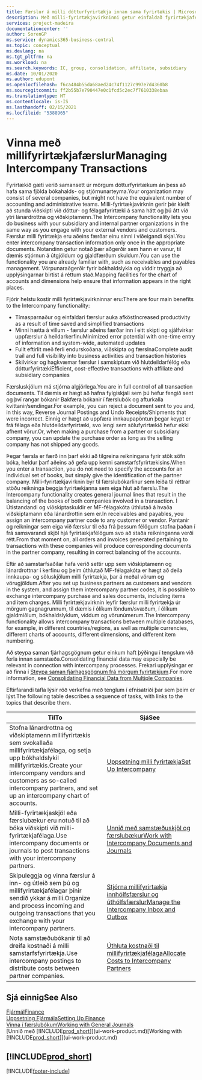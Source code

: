 ```yaml
---
title: Færslur á milli dótturfyrirtækja innan sama fyrirtækis | Microsoft Docs
description: Með milli-fyrirtækjavirkninni getur einfaldað fyrirtækjaferli og færslur á milli dótturfyrirtækja innan sama fyrirtækis.
services: project-madeira
documentationcenter: ''
author: SorenGP
ms.service: dynamics365-business-central
ms.topic: conceptual
ms.devlang: na
ms.tgt_pltfrm: na
ms.workload: na
ms.search.keywords: IC, group, consolidation, affiliate, subsidiary
ms.date: 10/01/2020
ms.author: edupont
ms.openlocfilehash: f6ca484b55da68aed24c74f1127c997e7d4360b8
ms.sourcegitcommit: ff2b55b7e790447e0c1fcd5c2ec7f7610338ebaa
ms.translationtype: HT
ms.contentlocale: is-IS
ms.lasthandoff: 02/15/2021
ms.locfileid: "5388965"
---
```

# <a name="managing-intercompany-transactions"></a><span data-ttu-id="f8c4e-103">Vinna með millifyrirtækjafærslur</span><span class="sxs-lookup"><span data-stu-id="f8c4e-103">Managing Intercompany Transactions</span></span>
<span data-ttu-id="f8c4e-104">Fyrirtækið gæti verið samansett úr mörgum dótturfyrirtækum án þess að hafa sama fjölda bókahalds- og stjórnunarteyma.</span><span class="sxs-lookup"><span data-stu-id="f8c4e-104">Your organization may consist of several companies, but might not have the equivalent number of accounting and administrative teams.</span></span> <span data-ttu-id="f8c4e-105">Milli-fyrirtækjavirknin gerir þér kleift að stunda viðskipti við dóttur- og félagafyrirtæki á sama hátt og þú átt við ytri lánardrottna og viðskiptamenn.</span><span class="sxs-lookup"><span data-stu-id="f8c4e-105">The Intercompany functionality lets you do business with your subsidiary and internal partner organizations in the same way as you engage with your external vendors and customers.</span></span> <span data-ttu-id="f8c4e-106">Færslur milli fyrirtækja eru aðeins færðar einu sinni í viðeigandi skjal.</span><span class="sxs-lookup"><span data-stu-id="f8c4e-106">You enter intercompany transaction information only once in the appropriate documents.</span></span> <span data-ttu-id="f8c4e-107">Notandinn getur notað þær aðgerðir sem hann er vanur, til dæmis stjórnun á útgjöldum og gjaldfærðum skuldum.</span><span class="sxs-lookup"><span data-stu-id="f8c4e-107">You can use the functionality you are already familiar with, such as receivables and payables management.</span></span> <span data-ttu-id="f8c4e-108">Vörpunaraðgerðir fyrir bókhaldslykla og víddir tryggja að upplýsingarnar birtist á réttum stað.</span><span class="sxs-lookup"><span data-stu-id="f8c4e-108">Mapping facilities for the chart of accounts and dimensions help ensure that information appears in the right places.</span></span>  

<span data-ttu-id="f8c4e-109">Fjórir helstu kostir milli fyrirtækjavirkninnar eru:</span><span class="sxs-lookup"><span data-stu-id="f8c4e-109">There are four main benefits to the Intercompany functionality:</span></span>  

- <span data-ttu-id="f8c4e-110">Tímasparnaður og einfaldari færslur auka afköst</span><span class="sxs-lookup"><span data-stu-id="f8c4e-110">Increased productivity as a result of time saved and simplified transactions</span></span>  
- <span data-ttu-id="f8c4e-111">Minni hætta á villum - færslur aðeins færðar inn í eitt skipti og sjálfvirkar uppfærslur á heildarkerfinu</span><span class="sxs-lookup"><span data-stu-id="f8c4e-111">Minimized error potential with one-time entry of information and system-wide, automated updates</span></span>  
- <span data-ttu-id="f8c4e-112">Fullt eftirlit með ferli endurskoðana, viðskipta og færslna</span><span class="sxs-lookup"><span data-stu-id="f8c4e-112">Complete audit trail and full visibility into business activities and transaction histories</span></span>  
- <span data-ttu-id="f8c4e-113">Skilvirkar og hagkvæmar færslur í samskiptum við hlutdeildarfélög eða dótturfyrirtæki</span><span class="sxs-lookup"><span data-stu-id="f8c4e-113">Efficient, cost-effective transactions with affiliate and subsidiary companies</span></span>  

<span data-ttu-id="f8c4e-114">Færsluskjölum má stjórna algjörlega.</span><span class="sxs-lookup"><span data-stu-id="f8c4e-114">You are in full control of all transaction documents.</span></span> <span data-ttu-id="f8c4e-115">Til dæmis er hægt að hafna fylgiskjali sem þú hefur fengið sent og því rangar bókanir Bakfæra bókanir í færslubók og afturkalla kvittanir/sendingar.</span><span class="sxs-lookup"><span data-stu-id="f8c4e-115">For example, you can reject a document sent to you and, in this way, Reverse Journal Postings and Undo Receipts/Shipments that were incorrect.</span></span> <span data-ttu-id="f8c4e-116">Einnig er hægt að uppfæra innkaupapöntun þegar keypt er frá félaga eða hlutdeildarfyrirtæki, svo lengi sem sölufyrirtækið hefur ekki afhent vörur.</span><span class="sxs-lookup"><span data-stu-id="f8c4e-116">Or, when making a purchase from a partner or subsidiary company, you can update the purchase order as long as the selling company has not shipped any goods.</span></span>  

<span data-ttu-id="f8c4e-117">Þegar færsla er færð inn þarf ekki að tilgreina reikningana fyrir stök söfn bóka, heldur þarf aðeins að gefa upp kenni samstarfsfyrirtækisins.</span><span class="sxs-lookup"><span data-stu-id="f8c4e-117">When you enter a transaction, you do not need to specify the accounts for an individual set of books, but simply give the identification of the partner company.</span></span> <span data-ttu-id="f8c4e-118">Milli-fyrirtækjavirknin býr til færslubókarlínur sem leiða til réttrar stöðu reikninga beggja fyrirtækjanna sem eiga hlut að færslu.</span><span class="sxs-lookup"><span data-stu-id="f8c4e-118">The Intercompany functionality creates general journal lines that result in the balancing of the books of both companies involved in a transaction.</span></span> <span data-ttu-id="f8c4e-119">Í Útistandandi og viðskiptaskuldir er MF-félagakóta úthlutað á hvaða viðskiptamann eða lánardrottin sem er.</span><span class="sxs-lookup"><span data-stu-id="f8c4e-119">In receivables and payables, you assign an intercompany partner code to any customer or vendor.</span></span> <span data-ttu-id="f8c4e-120">Pantanir og reikningar sem eiga við færslur til eða frá þessum félögum stofna þaðan í frá samsvarandi skjöl hjá fyrirtækjafélögum svo að staða reikninganna verði rétt.</span><span class="sxs-lookup"><span data-stu-id="f8c4e-120">From that moment on, all orders and invoices generated pertaining to transactions with these companies will produce corresponding documents in the partner company, resulting in correct balancing of the accounts.</span></span>  

 <span data-ttu-id="f8c4e-121">Eftir að samstarfsaðilar hafa verið settir upp sem viðskiptamenn og lánardrottnar í kerfinu og þeim úthlutað MF-félagakóta er hægt að deila innkaupa- og söluskjölum milli fyrirtækja, þar á meðal vörum og vörugjöldum.</span><span class="sxs-lookup"><span data-stu-id="f8c4e-121">After you set up business partners as customers and vendors in the system, and assign them intercompany partner codes, it is possible to exchange intercompany purchase and sales documents, including items and item charges.</span></span> <span data-ttu-id="f8c4e-122">Milli fyrirtækjavirknin leyfir færslur milli fyrirtækja úr mörgum gagnagrunnum, til dæmis í ólíkum löndum/svæðum, í ólíkum gjaldmiðlum, bókhaldslyklum, víddum og vörunúmerum.</span><span class="sxs-lookup"><span data-stu-id="f8c4e-122">The Intercompany functionality allows intercompany transactions between multiple databases, for example, in different countries/regions, as well as multiple currencies, different charts of accounts, different dimensions, and different item numbering.</span></span>  

<span data-ttu-id="f8c4e-123">Að steypa saman fjárhagsgögnum getur einkum haft þýðingu í tengslum við ferla innan samstæða.</span><span class="sxs-lookup"><span data-stu-id="f8c4e-123">Consolidating financial data may especially be relevant in connection with intercompany processes.</span></span> <span data-ttu-id="f8c4e-124">Frekari upplýsingar er að finna í [Steypa saman fjárhagsgögnum frá mörgum fyrirtækjum](finance-consolidated-company-reporting.md).</span><span class="sxs-lookup"><span data-stu-id="f8c4e-124">For more information, see [Consolidating Financial Data from Multiple Companies](finance-consolidated-company-reporting.md).</span></span>

<span data-ttu-id="f8c4e-125">Eftirfarandi tafla lýsir röð verkefna með tenglum í efnisatriði þar sem þeim er lýst.</span><span class="sxs-lookup"><span data-stu-id="f8c4e-125">The following table describes a sequence of tasks, with links to the topics that describe them.</span></span>

|<span data-ttu-id="f8c4e-126">Til</span><span class="sxs-lookup"><span data-stu-id="f8c4e-126">To</span></span> |<span data-ttu-id="f8c4e-127">Sjá</span><span class="sxs-lookup"><span data-stu-id="f8c4e-127">See</span></span>|
|---|---|
|<span data-ttu-id="f8c4e-128">Stofna lánardrottna og viðskiptamenn millifyrirtækis sem svokallaða millifyrirtækjafélaga, og setja upp bókhaldslykil millifyrirtækis.</span><span class="sxs-lookup"><span data-stu-id="f8c4e-128">Create your intercompany vendors and customers as so-called intercompany partners, and set up an intercompany chart of accounts.</span></span>|[<span data-ttu-id="f8c4e-129">Uppsetning milli fyrirtækja</span><span class="sxs-lookup"><span data-stu-id="f8c4e-129">Set Up Intercompany</span></span>](intercompany-how-setup.md)|
|<span data-ttu-id="f8c4e-130">Milli-fyrirtækjaskjöl eða færslubækur eru notuð til að bóka viðskipti við milli-fyrirtækjafélaga.</span><span class="sxs-lookup"><span data-stu-id="f8c4e-130">Use intercompany documents or journals to post transactions with your intercompany partners.</span></span>|[<span data-ttu-id="f8c4e-131">Unnið með samstæðuskjöl og færslubækur</span><span class="sxs-lookup"><span data-stu-id="f8c4e-131">Work with Intercompany Documents and Journals</span></span>](intercompany-how-work-documents-journals.md)|
|<span data-ttu-id="f8c4e-132">Skipuleggja og vinna færslur á inn- og útleið sem þú og millifyrirtækjafélagar þínir sendið ykkar á milli.</span><span class="sxs-lookup"><span data-stu-id="f8c4e-132">Organize and process incoming and outgoing transactions that you exchange with your intercompany partners.</span></span>|[<span data-ttu-id="f8c4e-133">Stjórna millifyrirtækja innhólfsfærslur og úthólfsfærslur</span><span class="sxs-lookup"><span data-stu-id="f8c4e-133">Manage the Intercompany Inbox and Outbox</span></span>](intercompany-how-manage-intercompany-inbox.md)|
|<span data-ttu-id="f8c4e-134">Nota samstæðubókanir til að dreifa kostnaði á milli samstarfsfyrirtækja.</span><span class="sxs-lookup"><span data-stu-id="f8c4e-134">Use intercompany postings to distribute costs between partner companies.</span></span>|[<span data-ttu-id="f8c4e-135">Úthluta kostnaði til millifyrirtækjafélaga</span><span class="sxs-lookup"><span data-stu-id="f8c4e-135">Allocate Costs to Intercompany Partners</span></span>](intercompany-allocate-costs.md)|

## <a name="see-also"></a><span data-ttu-id="f8c4e-136">Sjá einnig</span><span class="sxs-lookup"><span data-stu-id="f8c4e-136">See Also</span></span>
[<span data-ttu-id="f8c4e-137">Fjármál</span><span class="sxs-lookup"><span data-stu-id="f8c4e-137">Finance</span></span>](finance.md)  
[<span data-ttu-id="f8c4e-138">Uppsetning Fjármála</span><span class="sxs-lookup"><span data-stu-id="f8c4e-138">Setting Up Finance</span></span>](finance-setup-finance.md)  
[<span data-ttu-id="f8c4e-139">Vinna í færslubókum</span><span class="sxs-lookup"><span data-stu-id="f8c4e-139">Working with General Journals</span></span>](ui-work-general-journals.md)  
<span data-ttu-id="f8c4e-140">[Unnið með [!INCLUDE[prod_short](includes/prod_short.md)]](ui-work-product.md)</span><span class="sxs-lookup"><span data-stu-id="f8c4e-140">[Working with [!INCLUDE[prod_short](includes/prod_short.md)]](ui-work-product.md)</span></span>

## [!INCLUDE[prod_short](includes/free_trial_md.md)]  


[!INCLUDE[footer-include](includes/footer-banner.md)]